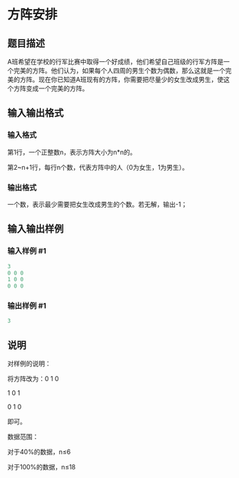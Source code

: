 # 方阵安排

## 题目描述

A班希望在学校的行军比赛中取得一个好成绩，他们希望自己班级的行军方阵是一个完美的方阵。他们认为，如果每个人四周的男生个数为偶数，那么这就是一个完美的方阵。现在你已知道A班现有的方阵，你需要把尽量少的女生改成男生，使这个方阵变成一个完美的方阵。

## 输入输出格式

### 输入格式

第1行，一个正整数n，表示方阵大小为n\*n的。

第2~n+1行，每行n个数，代表方阵中的人（0为女生，1为男生）。

### 输出格式

一个数，表示最少需要把女生改成男生的个数。若无解，输出-1；

## 输入输出样例

### 输入样例 #1

```cpp
3
0 0 0
1 0 0
0 0 0

```
### 输出样例 #1

```cpp
3
```


## 说明

对样例的说明：

将方阵改为：0 1 0

1 0 1

0 1 0

即可。

数据范围：

对于40%的数据，n≤6

对于100%的数据，n≤18


